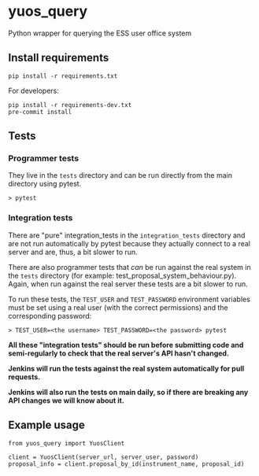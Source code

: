 # yuos_query
Python wrapper for querying the ESS user office system

## Install requirements
```
pip install -r requirements.txt
```

For developers:
```
pip install -r requirements-dev.txt
pre-commit install
```

## Tests
### Programmer tests
They live in the `tests` directory and can be run directly from the main directory using pytest.
```
> pytest
```

### Integration tests
There are "pure" integration_tests in the `integration_tests` directory and are not run automatically by pytest because they
actually connect to a real server and are, thus, a bit slower to run.

There are also programmer tests that *can* be run against the real system in the `tests` directory (for example: test_proposal_system_behaviour.py).
Again, when run against the real server these tests are a bit slower to run.

To run these tests, the `TEST_USER` and `TEST_PASSWORD` environment variables must be set using a real user (with the correct permissions) and the
corresponding password:

```
> TEST_USER=<the username> TEST_PASSWORD=<the password> pytest
```

**All these "integration tests" should be run before submitting code and semi-regularly to check that the real server's API hasn't changed.**

**Jenkins will run the tests against the real system automatically for pull requests.**

**Jenkins will also run the tests on main daily, so if there are breaking any API changes we will know about it.**

## Example usage

```
from yuos_query import YuosClient

client = YuosClient(server_url, server_user, password)
proposal_info = client.proposal_by_id(instrument_name, proposal_id)
```
